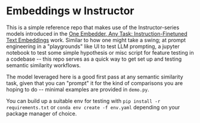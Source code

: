 # Embeddings w Instructor


This is a simple reference repo that makes use of the Instructor-series models introduced in the [One Embedder, Any Task: Instruction-Finetuned Text Embeddings](https://arxiv.org/abs/2212.09741) work. Similar to how one might take a swing; at prompt engineering in a "playgrounds" like UI to test LLM prompting, a jupyter notebook to test some simple hypothesis or misc script for feature testing in a codebase -- this repo serves as a quick way to get set up and testing semantic similarity workflows.

The model leveraged here is a good first pass at any semantic similarity task, given that you can "prompt" it for the kind of comparisons you are hoping to do -- minimal examples are provided in `demo.py`. 

You can build up a suitable env for testing with `pip install -r requirements.txt` or `conda env create -f env.yaml` depending on your package manager of choice.

